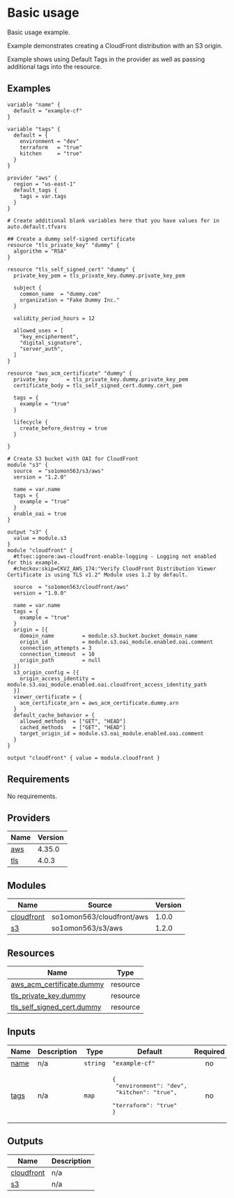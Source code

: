 # Basic usage

Basic usage example.

Example demonstrates creating a CloudFront distribution with an S3 origin.

Example shows using Default Tags in the provider as well as passing additional tags into the resource.
<!-- BEGINNING OF PRE-COMMIT-TERRAFORM DOCS HOOK -->


## Examples

```hcl
variable "name" {
  default = "example-cf"
}

variable "tags" {
  default = {
    environment = "dev"
    terraform   = "true"
    kitchen     = "true"
  }
}

provider "aws" {
  region = "us-east-1"
  default_tags {
    tags = var.tags
  }
}

# Create additional blank variables here that you have values for in auto.default.tfvars

## Create a dummy self-signed certificate
resource "tls_private_key" "dummy" {
  algorithm = "RSA"
}

resource "tls_self_signed_cert" "dummy" {
  private_key_pem = tls_private_key.dummy.private_key_pem

  subject {
    common_name  = "dummy.com"
    organization = "Fake Dummy Inc."
  }

  validity_period_hours = 12

  allowed_uses = [
    "key_encipherment",
    "digital_signature",
    "server_auth",
  ]
}

resource "aws_acm_certificate" "dummy" {
  private_key      = tls_private_key.dummy.private_key_pem
  certificate_body = tls_self_signed_cert.dummy.cert_pem

  tags = {
    example = "true"
  }

  lifecycle {
    create_before_destroy = true
  }

}

# Create S3 bucket with OAI for CloudFront
module "s3" {
  source  = "so1omon563/s3/aws"
  version = "1.2.0"

  name = var.name
  tags = {
    example = "true"
  }
  enable_oai = true
}

output "s3" {
  value = module.s3
}
module "cloudfront" {
  #tfsec:ignore:aws-cloudfront-enable-logging - Logging not enabled for this example.
  #checkov:skip=CKV2_AWS_174:"Verify CloudFront Distribution Viewer Certificate is using TLS v1.2" Module uses 1.2 by default.

  source  = "so1omon563/cloudfront/aws"
  version = "1.0.0"

  name = var.name
  tags = {
    example = "true"
  }
  origin = [{
    domain_name         = module.s3.bucket.bucket_domain_name
    origin_id           = module.s3.oai_module.enabled.oai.comment
    connection_attempts = 3
    connection_timeout  = 10
    origin_path         = null
  }]
  s3_origin_config = [{
    origin_access_identity = module.s3.oai_module.enabled.oai.cloudfront_access_identity_path
  }]
  viewer_certificate = {
    acm_certificate_arn = aws_acm_certificate.dummy.arn
  }
  default_cache_behavior = {
    allowed_methods  = ["GET", "HEAD"]
    cached_methods   = ["GET", "HEAD"]
    target_origin_id = module.s3.oai_module.enabled.oai.comment
  }
}

output "cloudfront" { value = module.cloudfront }
```

## Requirements

No requirements.

## Providers

| Name | Version |
|------|---------|
| <a name="provider_aws"></a> [aws](#provider\_aws) | 4.35.0 |
| <a name="provider_tls"></a> [tls](#provider\_tls) | 4.0.3 |

## Modules

| Name | Source | Version |
|------|--------|---------|
| <a name="module_cloudfront"></a> [cloudfront](#module\_cloudfront) | so1omon563/cloudfront/aws | 1.0.0 |
| <a name="module_s3"></a> [s3](#module\_s3) | so1omon563/s3/aws | 1.2.0 |

## Resources

| Name | Type |
|------|------|
| [aws_acm_certificate.dummy](https://registry.terraform.io/providers/hashicorp/aws/latest/docs/resources/acm_certificate) | resource |
| [tls_private_key.dummy](https://registry.terraform.io/providers/hashicorp/tls/latest/docs/resources/private_key) | resource |
| [tls_self_signed_cert.dummy](https://registry.terraform.io/providers/hashicorp/tls/latest/docs/resources/self_signed_cert) | resource |

## Inputs

| Name | Description | Type | Default | Required |
|------|-------------|------|---------|:--------:|
| <a name="input_name"></a> [name](#input\_name) | n/a | `string` | `"example-cf"` | no |
| <a name="input_tags"></a> [tags](#input\_tags) | n/a | `map` | <pre>{<br>  "environment": "dev",<br>  "kitchen": "true",<br>  "terraform": "true"<br>}</pre> | no |

## Outputs

| Name | Description |
|------|-------------|
| <a name="output_cloudfront"></a> [cloudfront](#output\_cloudfront) | n/a |
| <a name="output_s3"></a> [s3](#output\_s3) | n/a |


<!-- END OF PRE-COMMIT-TERRAFORM DOCS HOOK -->
